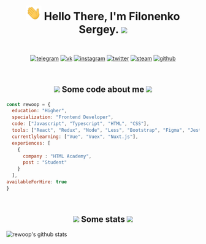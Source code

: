 <h1 align="center">
  <img src="https://raw.githubusercontent.com/rewoop/rewoop/master/wave.gif" width="40px">
  <strong> Hello There, I'm Filonenko Sergey.</strong>
  <img src="https://media.giphy.com/media/9nuXRx5EfGsKc/giphy.gif" width="45px">
</h1>

<br>

<p align="center">
  <a href="https://t.me/rewoooop"><img src="https://img.icons8.com/clouds/100/000000/telegram-app.png" alt="telegram"/></a>
  <a href="https://vk.com/rewoop"><img src="https://img.icons8.com/clouds/100/000000/vk-com.png" alt="vk"/></a>
  <a href="https://instagram.com/serejathecreator"><img src="https://img.icons8.com/clouds/100/000000/instagram-new--v2.png" alt="instagram"/></a>
  <a href="https://twitter.com/rewoooop"><img src="https://img.icons8.com/clouds/100/000000/twitter.png" alt="twitter"/></a>
  <a href="https://steamcommunity.com/id/rewoop/"><img src="https://img.icons8.com/clouds/100/000000/steam.png" alt="steam"/></a>
  <a href="https://github.com/rewoop"><img src="https://img.icons8.com/clouds/100/000000/github.png" alt="github"/></a>
</p>

<br>

<h2 align="center">
  <img src="https://media.giphy.com/media/WSCNSbSgg7LqtqJ2h8/giphy.gif" width="90">
  <strong>Some code about me</strong>
  <img src="https://media.giphy.com/media/WSCNSbSgg7LqtqJ2h8/giphy.gif" width="90">
</h2>

```javascript
const rewoop = {
  education: "Higher",
  specialization: "Frontend Developer",
  code: ["Javascript", "Typescript", "HTML", "CSS"],
  tools: ["React", "Redux", "Node", "Less", "Bootstrap", "Figma", "Jest", "Enzyme", "Webpack", "Gulp"],
  currentlylearning: ["Vue", "Vuex", "Nuxt.js"],
  experiences: [
    {
      company : "HTML Academy",
      post : "Student"
    }
  ],
availableForHire: true
}
```

<br>

<h2 align="center">
  <img src="https://media.giphy.com/media/ZccS9Dpzegut1Fcq2c/giphy.gif" width="50">
  <strong>Some stats</strong>
  <img src="https://media.giphy.com/media/ZccS9Dpzegut1Fcq2c/giphy.gif" width="50">
</h2>

![rewoop's github stats](https://github-readme-stats.vercel.app/api?username=rewoop&show_icons=true&hide_border=true&line_height=25&hide_title=true&theme=radical)
